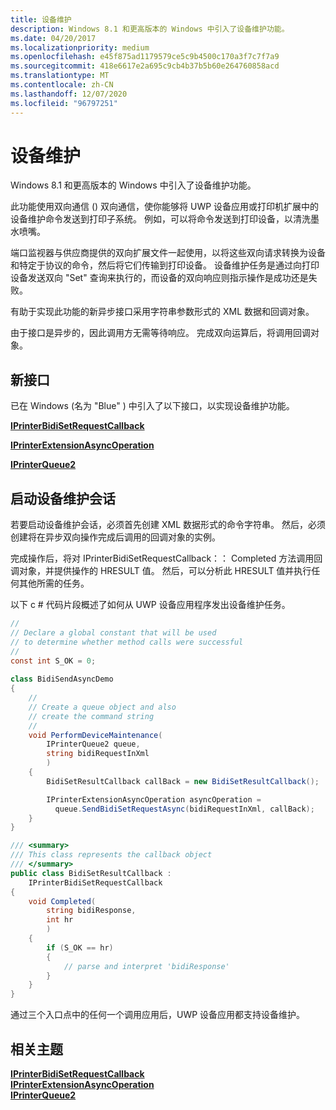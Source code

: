 ```yaml
---
title: 设备维护
description: Windows 8.1 和更高版本的 Windows 中引入了设备维护功能。
ms.date: 04/20/2017
ms.localizationpriority: medium
ms.openlocfilehash: e45f875ad1179579ce5c9b4500c170a3f7c7f7a9
ms.sourcegitcommit: 418e6617e2a695c9cb4b37b5b60e264760858acd
ms.translationtype: MT
ms.contentlocale: zh-CN
ms.lasthandoff: 12/07/2020
ms.locfileid: "96797251"
---
```

# <a name="device-maintenance"></a>设备维护


Windows 8.1 和更高版本的 Windows 中引入了设备维护功能。

此功能使用双向通信 () 双向通信，使你能够将 UWP 设备应用或打印机扩展中的设备维护命令发送到打印子系统。 例如，可以将命令发送到打印设备，以清洗墨水喷嘴。

端口监视器与供应商提供的双向扩展文件一起使用，以将这些双向请求转换为设备和特定于协议的命令，然后将它们传输到打印设备。 设备维护任务是通过向打印设备发送双向 "Set" 查询来执行的，而设备的双向响应则指示操作是成功还是失败。

有助于实现此功能的新异步接口采用字符串参数形式的 XML 数据和回调对象。

由于接口是异步的，因此调用方无需等待响应。 完成双向运算后，将调用回调对象。

## <a name="the-new-interfaces"></a>新接口


已在 Windows (名为 "Blue" ) 中引入了以下接口，以实现设备维护功能。

[**IPrinterBidiSetRequestCallback**](/windows-hardware/drivers/ddi/printerextension/nn-printerextension-iprinterbidisetrequestcallback)

[**IPrinterExtensionAsyncOperation**](/windows-hardware/drivers/ddi/printerextension/nn-printerextension-iprinterextensionasyncoperation)

[**IPrinterQueue2**](/windows-hardware/drivers/ddi/printerextension/nn-printerextension-iprinterqueue2)

## <a name="initiating-a-device-maintenance-session"></a>启动设备维护会话


若要启动设备维护会话，必须首先创建 XML 数据形式的命令字符串。 然后，必须创建将在异步双向操作完成后调用的回调对象的实例。

完成操作后，将对 IPrinterBidiSetRequestCallback：： Completed 方法调用回调对象，并提供操作的 HRESULT 值。 然后，可以分析此 HRESULT 值并执行任何其他所需的任务。

以下 c # 代码片段概述了如何从 UWP 设备应用程序发出设备维护任务。

```csharp
//
// Declare a global constant that will be used
// to determine whether method calls were successful
//
const int S_OK = 0;
 
class BidiSendAsyncDemo
{
    //
    // Create a queue object and also
    // create the command string
    //
    void PerformDeviceMaintenance(
        IPrinterQueue2 queue,
        string bidiRequestInXml
        )
    {
        BidiSetResultCallback callBack = new BidiSetResultCallback();

        IPrinterExtensionAsyncOperation asyncOperation =
          queue.SendBidiSetRequestAsync(bidiRequestInXml, callBack);
    }
}

/// <summary>
/// This class represents the callback object
/// </summary>
public class BidiSetResultCallback :
    IPrinterBidiSetRequestCallback
{
    void Completed(
        string bidiResponse,
        int hr
        )
    {
        if (S_OK == hr)
        {
            // parse and interpret 'bidiResponse'
        }
    }
} 
```

通过三个入口点中的任何一个调用应用后，UWP 设备应用都支持设备维护。

## <a name="related-topics"></a>相关主题
[**IPrinterBidiSetRequestCallback**](/windows-hardware/drivers/ddi/printerextension/nn-printerextension-iprinterbidisetrequestcallback)  
[**IPrinterExtensionAsyncOperation**](/windows-hardware/drivers/ddi/printerextension/nn-printerextension-iprinterextensionasyncoperation)  
[**IPrinterQueue2**](/windows-hardware/drivers/ddi/printerextension/nn-printerextension-iprinterqueue2)
